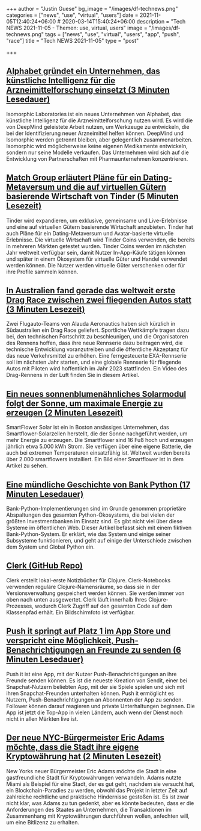 +++
author = "Justin Guese"
bg_image = "/images/df-technews.png"
categories = ["news", "use", "virtual", "users"]
date = 2021-11-05T12:40:24+06:00 # 2020-03-14T15:40:24+06:00
description = "Tech NEWS 2021-11-05 - Themen: use, virtual, users"
image = "/images/df-technews.png"
tags = ["news", "use", "virtual", "users", "app", "push", "race"]
title = "Tech NEWS 2021-11-05"
type = "post"

+++

## [Alphabet gründet ein Unternehmen, das künstliche Intelligenz für die Arzneimittelforschung einsetzt (3 Minuten Lesedauer)](https://www.theverge.com/2021/11/4/22763535/google-alphabet-drug-discovery-deepmind-ai?scrolla=5eb6d68b7fedc32c19ef33b4)

 Isomorphic Laboratories ist ein neues Unternehmen von Alphabet, das künstliche Intelligenz für die Arzneimittelforschung nutzen wird. Es wird die von DeepMind geleistete Arbeit nutzen, um Werkzeuge zu entwickeln, die bei der Identifizierung neuer Arzneimittel helfen können. DeepMind und Isomorphic werden getrennt bleiben, aber gelegentlich zusammenarbeiten. Isomorphic wird möglicherweise keine eigenen Medikamente entwickeln, sondern nur seine Modelle verkaufen. Das Unternehmen wird sich auf die Entwicklung von Partnerschaften mit Pharmaunternehmen konzentrieren.

## [Match Group erläutert Pläne für ein Dating-Metaversum und die auf virtuellen Gütern basierende Wirtschaft von Tinder (5 Minuten Lesezeit)](https://techcrunch.com/2021/11/03/match-group-details-plans-for-a-dating-metaverse-tinders-virtual-goods-based-economy/)

 Tinder wird expandieren, um exklusive, gemeinsame und Live-Erlebnisse und eine auf virtuellen Gütern basierende Wirtschaft anzubieten. Tinder hat auch Pläne für ein Dating-Metaversum und Avatar-basierte virtuelle Erlebnisse. Die virtuelle Wirtschaft wird Tinder Coins verwenden, die bereits in mehreren Märkten getestet wurden. Tinder Coins werden im nächsten Jahr weltweit verfügbar sein, damit Nutzer In-App-Käufe tätigen können und später in einem Ökosystem für virtuelle Güter und Handel verwendet werden können. Die Nutzer werden virtuelle Güter verschenken oder für ihre Profile sammeln können.

## [In Australien fand gerade das weltweit erste Drag Race zwischen zwei fliegenden Autos statt (3 Minuten Lesezeit)](https://interestingengineering.com/australia-just-hosted-the-worlds-first-drag-race-between-two-flying-cars)

 Zwei Flugauto-Teams von Alauda Aeronautics haben sich kürzlich in Südaustralien ein Drag Race geliefert. Sportliche Wettkämpfe tragen dazu bei, den technischen Fortschritt zu beschleunigen, und die Organisatoren des Rennens hoffen, dass ihre neue Rennserie dazu beitragen wird, die technische Entwicklung voranzutreiben und die öffentliche Akzeptanz für das neue Verkehrsmittel zu erhöhen. Eine ferngesteuerte EXA-Rennserie soll im nächsten Jahr starten, und eine globale Rennserie für fliegende Autos mit Piloten wird hoffentlich im Jahr 2023 stattfinden. Ein Video des Drag-Rennens in der Luft finden Sie in diesem Artikel.

## [Ein neues sonnenblumenähnliches Solarmodul folgt der Sonne, um maximale Energie zu erzeugen (2 Minuten Lesezeit)](https://interestingengineering.com/a-new-sunflower-like-solar-panel-tracks-the-sun-for-maximum-energy)

 SmartFlower Solar ist ein in Boston ansässiges Unternehmen, das Smartflower-Solarzellen herstellt, die der Sonne nachgeführt werden, um mehr Energie zu erzeugen. Die Smartflower sind 16 Fuß hoch und erzeugen jährlich etwa 5.000 kWh Strom. Sie verfügen über eine eigene Batterie, die auch bei extremen Temperaturen einsatzfähig ist. Weltweit wurden bereits über 2.000 smartflowers installiert. Ein Bild einer Smartflower ist in dem Artikel zu sehen.

## [Eine mündliche Geschichte von Bank Python (17 Minuten Lesedauer)](https://calpaterson.com/bank-python.html)

 Bank-Python-Implementierungen sind im Grunde genommen proprietäre Abspaltungen des gesamten Python-Ökosystems, die bei vielen der größten Investmentbanken im Einsatz sind. Es gibt nicht viel über diese Systeme im öffentlichen Web. Dieser Artikel befasst sich mit einem fiktiven Bank-Python-System. Er erklärt, wie das System und einige seiner Subsysteme funktionieren, und geht auf einige der Unterschiede zwischen dem System und Global Python ein.

## [Clerk (GitHub Repo)](https://github.com/nextjournal/clerk)

 Clerk erstellt lokal-erste Notizbücher für Clojure. Clerk-Notebooks verwenden reguläre Clojure-Namensräume, so dass sie in der Versionsverwaltung gespeichert werden können. Sie werden immer von oben nach unten ausgewertet. Clerk läuft innerhalb Ihres Clojure-Prozesses, wodurch Clerk Zugriff auf den gesamten Code auf dem Klassenpfad erhält. Ein Bildschirmfoto ist verfügbar.

## [Push it springt auf Platz 1 im App Store und verspricht eine Möglichkeit, Push-Benachrichtigungen an Freunde zu senden (6 Minuten Lesedauer)](https://techcrunch.com/2021/11/04/push-it-jumps-to-no-1-on-app-store-promising-a-way-to-send-push-notifications-to-friends/)

 Push it ist eine App, mit der Nutzer Push-Benachrichtigungen an ihre Freunde senden können. Es ist die neueste Kreation von Sendit, einer bei Snapchat-Nutzern beliebten App, mit der sie Spiele spielen und sich mit ihren Snapchat-Freunden unterhalten können. Push it ermöglicht es Nutzern, Push-Benachrichtigungen an Abonnenten der App zu senden. Follower können darauf reagieren und private Unterhaltungen beginnen. Die App ist jetzt die Top-App in vielen Ländern, auch wenn der Dienst noch nicht in allen Märkten live ist.

## [Der neue NYC-Bürgermeister Eric Adams möchte, dass die Stadt ihre eigene Kryptowährung hat (2 Minuten Lesezeit)](https://www.vice.com/en/article/dypz9q/new-nyc-mayor-eric-adams-wants-the-city-to-have-its-own-cryptocurrency)

 New Yorks neuer Bürgermeister Eric Adams möchte die Stadt in eine gastfreundliche Stadt für Kryptowährungen verwandeln. Adams nutzte Miami als Beispiel für eine Stadt, der es gut geht, nachdem sie versucht hat, ein Blockchain-Paradies zu werden, obwohl das Projekt in letzter Zeit auf zahlreiche rechtliche und praktische Hindernisse gestoßen ist. Es ist zwar nicht klar, was Adams zu tun gedenkt, aber es könnte bedeuten, dass er die Anforderungen des Staates an Unternehmen, die Transaktionen im Zusammenhang mit Kryptowährungen durchführen wollen, anfechten will, um eine Bitlizenz zu erhalten.

